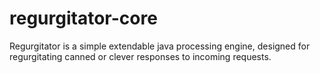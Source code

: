 # regurgitator-core
Regurgitator is a simple extendable java processing engine, designed for regurgitating canned or clever responses to incoming requests.
#
